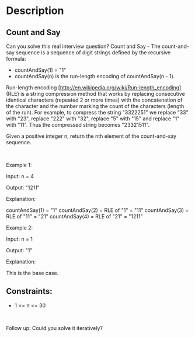 # Description

 ## Count and Say

Can you solve this real interview question? Count and Say - The count-and-say sequence is a sequence of digit strings defined by the recursive formula:

 * countAndSay(1) = "1"
 * countAndSay(n) is the run-length encoding of countAndSay(n - 1).

Run-length encoding [http://en.wikipedia.org/wiki/Run-length_encoding] (RLE) is a string compression method that works by replacing consecutive identical characters (repeated 2 or more times) with the concatenation of the character and the number marking the count of the characters (length of the run). For example, to compress the string "3322251" we replace "33" with "23", replace "222" with "32", replace "5" with "15" and replace "1" with "11". Thus the compressed string becomes "23321511".

Given a positive integer n, return the nth element of the count-and-say sequence.

 

Example 1:

Input: n = 4

Output: "1211"

Explanation:


countAndSay(1) = "1"
countAndSay(2) = RLE of "1" = "11"
countAndSay(3) = RLE of "11" = "21"
countAndSay(4) = RLE of "21" = "1211"


Example 2:

Input: n = 1

Output: "1"

Explanation:

This is the base case.

## Constraints:
* 1 <= n <= 30

 

Follow up: Could you solve it iteratively?
      